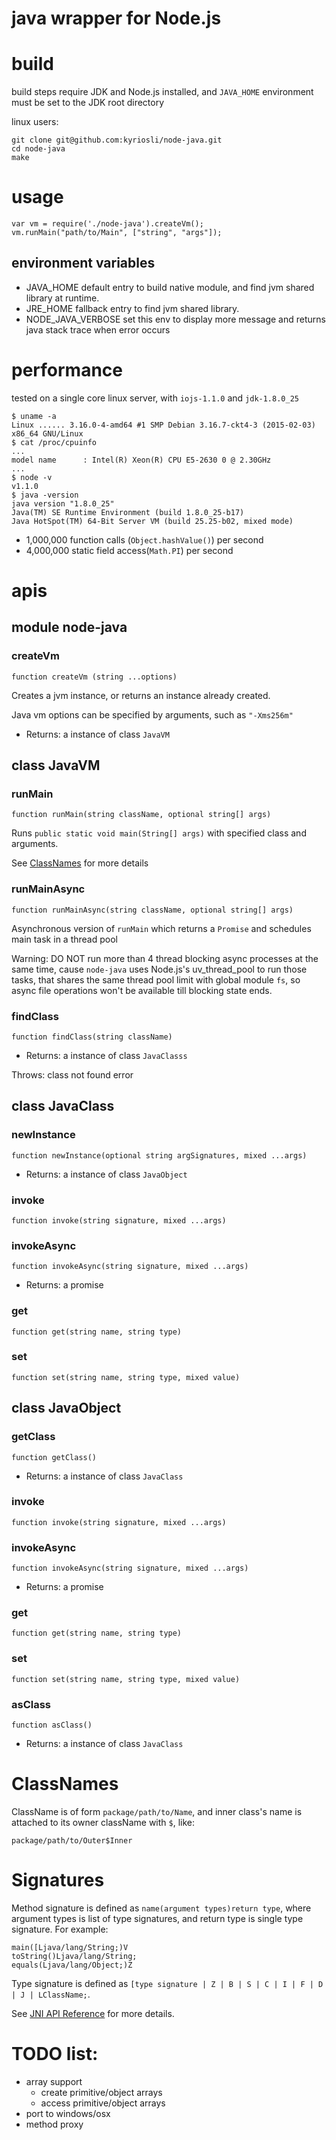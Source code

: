 # java wrapper for Node.js

# build

build steps require JDK and Node.js installed, and `JAVA_HOME` environment must be set to the JDK root directory

linux users:
 
    git clone git@github.com:kyriosli/node-java.git
    cd node-java
    make


# usage

    var vm = require('./node-java').createVm();
    vm.runMain("path/to/Main", ["string", "args"]);
    
## environment variables

  - JAVA_HOME
    default entry to build native module, and find jvm shared library at runtime.
  - JRE_HOME
    fallback entry to find jvm shared library.
  - NODE_JAVA_VERBOSE
    set this env to display more message and returns java stack trace when error occurs
    
    
# performance

tested on a single core linux server, with `iojs-1.1.0` and `jdk-1.8.0_25` 

    $ uname -a
    Linux ...... 3.16.0-4-amd64 #1 SMP Debian 3.16.7-ckt4-3 (2015-02-03) x86_64 GNU/Linux
    $ cat /proc/cpuinfo
    ...
    model name      : Intel(R) Xeon(R) CPU E5-2630 0 @ 2.30GHz
    ...
    $ node -v
    v1.1.0
    $ java -version
    java version "1.8.0_25"
    Java(TM) SE Runtime Environment (build 1.8.0_25-b17)
    Java HotSpot(TM) 64-Bit Server VM (build 25.25-b02, mixed mode)

  - 1,000,000 function calls (`Object.hashValue()`) per second
  - 4,000,000 static field access(`Math.PI`) per second


# apis

## module node-java

### createVm

    function createVm (string ...options)

Creates a jvm instance, or returns an instance already created.

Java vm options can be specified by arguments, such as `"-Xms256m"`

  - Returns: a instance of class `JavaVM`

## class JavaVM

### runMain

    function runMain(string className, optional string[] args)

Runs `public static void main(String[] args)` with specified class and arguments.
 
See [ClassNames](#classnames) for more details

### runMainAsync

    function runMainAsync(string className, optional string[] args)

Asynchronous version of `runMain` which returns a `Promise` and schedules main task in a thread pool

Warning: DO NOT run more than 4 thread blocking async processes at the same time, cause `node-java` uses Node.js's
uv_thread_pool to run those tasks, that shares the same thread pool limit with global module `fs`, so async file
operations won't be available till blocking state ends.
 
### findClass

    function findClass(string className)

  - Returns: a instance of class `JavaClasss`

Throws: class not found error

## class JavaClass
 
### newInstance

    function newInstance(optional string argSignatures, mixed ...args)

  - Returns: a instance of class `JavaObject`

### invoke

    function invoke(string signature, mixed ...args)

### invokeAsync

    function invokeAsync(string signature, mixed ...args)

  - Returns: a promise

### get

    function get(string name, string type)

### set

    function set(string name, string type, mixed value)

## class JavaObject

### getClass

    function getClass()

  - Returns: a instance of class `JavaClass`

### invoke

    function invoke(string signature, mixed ...args)

### invokeAsync

    function invokeAsync(string signature, mixed ...args)

  - Returns: a promise

### get

    function get(string name, string type)

### set

    function set(string name, string type, mixed value)

### asClass

    function asClass()

  - Returns: a instance of class `JavaClass`
 
# ClassNames

ClassName is of form `package/path/to/Name`, and inner class's name is attached to its owner className with `$`, like:

    package/path/to/Outer$Inner

# Signatures

Method signature is defined as `name(argument types)return type`, where argument types is list of type signatures, and
  return type is single type signature. For example:

    main([Ljava/lang/String;)V
    toString()Ljava/lang/String;
    equals(Ljava/lang/Object;)Z

Type signature is defined as `[type signature | Z | B | S | C | I | F | D | J | LClassName;`.

See [JNI API Reference](http://docs.oracle.com/javase/8/docs/technotes/guides/jni/spec/types.html#type_signatures) for more details.


# TODO list:

  - array support
    - create primitive/object arrays
    - access primitive/object arrays
  - port to windows/osx
  - method proxy
